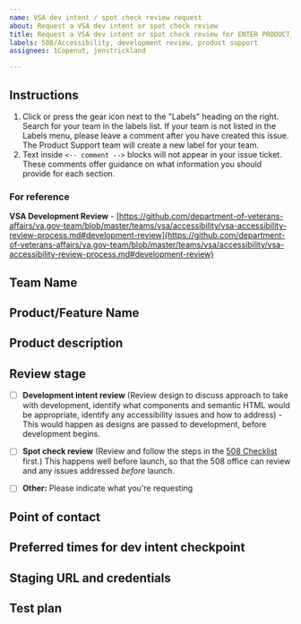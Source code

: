 ```yaml
---
name: VSA dev intent / spot check review request
about: Request a VSA dev intent or spot check review
title: Request a VSA dev intent or spot check review for ENTER_PRODUCT_NAME
labels: 508/Accessibility, development review, product support
assignees: 1Copenut, jenstrickland

---
```


## Instructions

1. Click or press the gear icon next to the "Labels" heading on the right. Search for your team in the labels list. If your team is not listed in the Labels menu, please leave a comment after you have created this issue. The Product Support team will create a new label for your team.
2. Text inside `<-- comment -->` blocks will not appear in your issue ticket. These comments offer guidance on what information you should provide for each section.

### For reference

**VSA Development Review** - [https://github.com/department-of-veterans-affairs/va.gov-team/blob/master/teams/vsa/accessibility/vsa-accessibility-review-process.md#development-review](https://github.com/department-of-veterans-affairs/va.gov-team/blob/master/teams/vsa/accessibility/vsa-accessibility-review-process.md#development-review)

## Team Name

<!-- Add your team name on the next line -->

## Product/Feature Name

<!-- Add your product/feature name on the next line -->

## Product description

<!-- Add a description of your product/feature  on the next line -->

## Review stage

<!-- Select the time of review requested by putting an X in the [ ] below -->

- [ ] **Development intent review** (Review design to discuss approach to take with development, identify what components and semantic HTML would be appropriate, identify any accessibility issues and how to address) - This would happen as designs are passed to development, before development begins.

- [ ] **Spot check review** (Review and follow the steps in the [508 Checklist](https://github.com/department-of-veterans-affairs/va.gov-team/blob/master/platform/accessibility/508-checklist.md) first.) This happens well before launch, so that the 508 office can review and any issues addressed *before* launch.

- [ ] **Other:** Please indicate what you're requesting

## Point of contact

<!-- Add your name on the next line -->

## Preferred times for dev intent checkpoint

<!-- Include any preferred times or dates on the next line -->

## Staging URL and credentials

<!-- Add your info on the next line -->

## Test plan

<!-- Add your info on the next line -->

<!-- ## Next steps

<!-- 1. Accessibility specialist will create an epic in Zenhub to capture issues.

<!-- 2. Team will coordinate another review after work is updated by @-comment in Zenhub in the Github issue.

<!-- 3. Once all issues are addressed, the ticket is closed with a final comment, “All issues are addressed”, @-comment developer who opened issue, and close ticket/issue.-->
